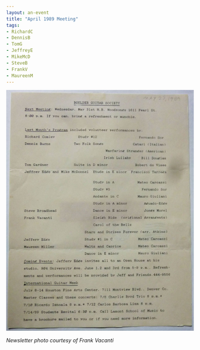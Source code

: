 ```yaml
---
layout: an-event
title: "April 1989 Meeting"
tags:
- RichardC
- DennisB
- TomG
- JeffreyE
- MikeMcD
- SteveB
- FrankV
- MaureenM
---
```

![Apr1989](/pics/19890426-Meeting.jpg)

_Newsletter photo courtesy of Frank Vacanti_
